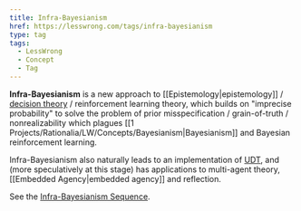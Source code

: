 ```yaml
---
title: Infra-Bayesianism
href: https://lesswrong.com/tags/infra-bayesianism
type: tag
tags:
  - LessWrong
  - Concept
  - Tag
---
```


**Infra-Bayesianism** is a new approach to [[Epistemology|epistemology]] / [decision theory](https://www.lesswrong.com/tag/decision-theory) / reinforcement learning theory, which builds on "imprecise probability" to solve the problem of prior misspecification / grain-of-truth / nonrealizability which plagues [[1 Projects/Rationalia/LW/Concepts/Bayesianism|Bayesianism]] and Bayesian reinforcement learning.

Infra-Bayesianism also naturally leads to an implementation of [UDT](https://www.lesswrong.com/tag/updateless-decision-theory), and (more speculatively at this stage) has applications to multi-agent theory, [[Embedded Agency|embedded agency]] and reflection.

See the [Infra-Bayesianism Sequence](https://www.lesswrong.com/posts/zB4f7QqKhBHa5b37a/introduction-to-the-infra-bayesianism-sequence).